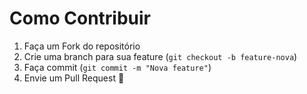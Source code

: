 # Como Contribuir
1. Faça um Fork do repositório
2. Crie uma branch para sua feature (`git checkout -b feature-nova`)
3. Faça commit (`git commit -m "Nova feature"`)
4. Envie um Pull Request 🚀
